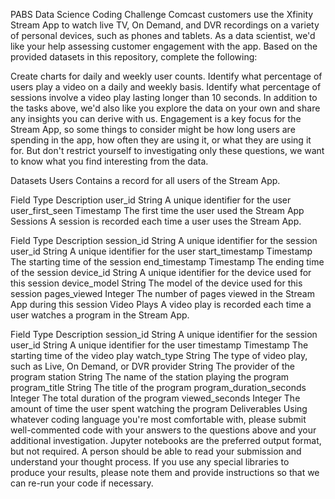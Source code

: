 PABS Data Science Coding Challenge
Comcast customers use the Xfinity Stream App to watch live TV, On Demand, and DVR recordings on a variety of personal devices, such as phones and tablets. As a data scientist, we'd like your help assessing customer engagement with the app. Based on the provided datasets in this repository, complete the following:

Create charts for daily and weekly user counts.
Identify what percentage of users play a video on a daily and weekly basis.
Identify what percentage of sessions involve a video play lasting longer than 10 seconds.
In addition to the tasks above, we'd also like you explore the data on your own and share any insights you can derive with us. Engagement is a key focus for the Stream App, so some things to consider might be how long users are spending in the app, how often they are using it, or what they are using it for. But don't restrict yourself to investigating only these questions, we want to know what you find interesting from the data.

Datasets
Users
Contains a record for all users of the Stream App.

Field	Type	Description
user_id	String	A unique identifier for the user
user_first_seen	Timestamp	The first time the user used the Stream App
Sessions
A session is recorded each time a user uses the Stream App.

Field	Type	Description
session_id	String	A unique identifier for the session
user_id	String	A unique identifier for the user
start_timestamp	Timestamp	The starting time of the session
end_timestamp	Timestamp	The ending time of the session
device_id	String	A unique identifier for the device used for this session
device_model	String	The model of the device used for this session
pages_viewed	Integer	The number of pages viewed in the Stream App during this session
Video Plays
A video play is recorded each time a user watches a program in the Stream App.

Field	Type	Description
session_id	String	A unique identifier for the session
user_id	String	A unique identifier for the user
timestamp	Timestamp	The starting time of the video play
watch_type	String	The type of video play, such as Live, On Demand, or DVR
provider	String	The provider of the program
station	String	The name of the station playing the program
program_title	String	The title of the program
program_duration_seconds	Integer	The total duration of the program
viewed_seconds	Integer	The amount of time the user spent watching the program
Deliverables
Using whatever coding language you're most comfortable with, please submit well-commented code with your answers to the questions above and your additional investigation. Jupyter notebooks are the preferred output format, but not required. A person should be able to read your submission and understand your thought process. If you use any special libraries to produce your results, please note them and provide instructions so that we can re-run your code if necessary.
